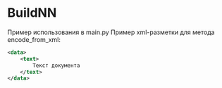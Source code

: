 # BuildNN

Пример использования в main.py
Пример xml-разметки для метода encode_from_xml:
```xml
<data>
	<text>
		Текст документа
	</text>
</data>
```
